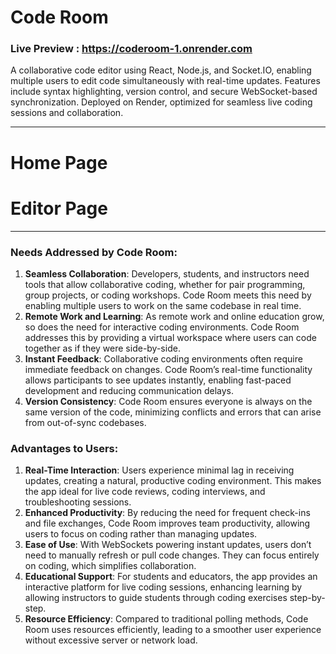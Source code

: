 # Code Room
### Live Preview : https://coderoom-1.onrender.com
A collaborative code editor using React, Node.js, and Socket.IO, enabling multiple users to edit code simultaneously with real-time updates. Features include syntax highlighting, version control, and secure WebSocket-based synchronization. Deployed on Render, optimized for seamless live coding sessions and collaboration.

---

# Home Page



# Editor Page

---

### Needs Addressed by Code Room:
1. **Seamless Collaboration**: Developers, students, and instructors need tools that allow collaborative coding, whether for pair programming, group projects, or coding workshops. Code Room meets this need by enabling multiple users to work on the same codebase in real time.
2. **Remote Work and Learning**: As remote work and online education grow, so does the need for interactive coding environments. Code Room addresses this by providing a virtual workspace where users can code together as if they were side-by-side.
3. **Instant Feedback**: Collaborative coding environments often require immediate feedback on changes. Code Room’s real-time functionality allows participants to see updates instantly, enabling fast-paced development and reducing communication delays.
4. **Version Consistency**: Code Room ensures everyone is always on the same version of the code, minimizing conflicts and errors that can arise from out-of-sync codebases.

### Advantages to Users:
1. **Real-Time Interaction**: Users experience minimal lag in receiving updates, creating a natural, productive coding environment. This makes the app ideal for live code reviews, coding interviews, and troubleshooting sessions.
2. **Enhanced Productivity**: By reducing the need for frequent check-ins and file exchanges, Code Room improves team productivity, allowing users to focus on coding rather than managing updates.
3. **Ease of Use**: With WebSockets powering instant updates, users don’t need to manually refresh or pull code changes. They can focus entirely on coding, which simplifies collaboration.
4. **Educational Support**: For students and educators, the app provides an interactive platform for live coding sessions, enhancing learning by allowing instructors to guide students through coding exercises step-by-step.
5. **Resource Efficiency**: Compared to traditional polling methods, Code Room uses resources efficiently, leading to a smoother user experience without excessive server or network load.